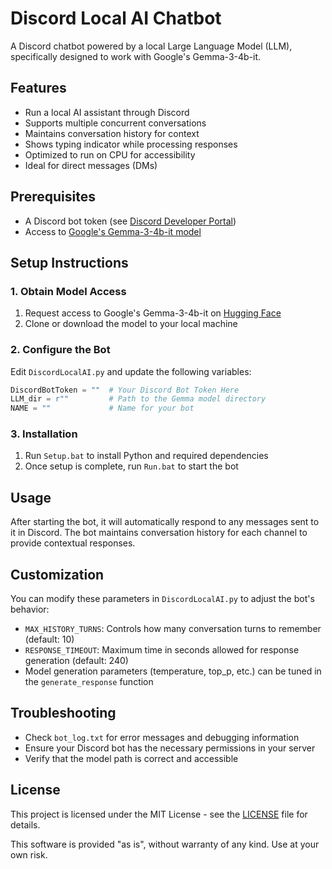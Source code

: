 # Discord Local AI Chatbot

A Discord chatbot powered by a local Large Language Model (LLM), specifically designed to work with Google's Gemma-3-4b-it.

## Features

- Run a local AI assistant through Discord
- Supports multiple concurrent conversations
- Maintains conversation history for context
- Shows typing indicator while processing responses
- Optimized to run on CPU for accessibility
- Ideal for direct messages (DMs)

## Prerequisites

- A Discord bot token (see [Discord Developer Portal](https://discord.com/developers/applications))
- Access to [Google's Gemma-3-4b-it model](https://huggingface.co/google/gemma-3-4b-it)

## Setup Instructions

### 1. Obtain Model Access

1. Request access to Google's Gemma-3-4b-it on [Hugging Face](https://huggingface.co/google/gemma-3-4b-it)
2. Clone or download the model to your local machine

### 2. Configure the Bot

Edit `DiscordLocalAI.py` and update the following variables:

```python
DiscordBotToken = ""  # Your Discord Bot Token Here
LLM_dir = r""         # Path to the Gemma model directory
NAME = ""             # Name for your bot
```

### 3. Installation

1. Run `Setup.bat` to install Python and required dependencies
2. Once setup is complete, run `Run.bat` to start the bot

## Usage

After starting the bot, it will automatically respond to any messages sent to it in Discord. The bot maintains conversation history for each channel to provide contextual responses.

## Customization

You can modify these parameters in `DiscordLocalAI.py` to adjust the bot's behavior:

- `MAX_HISTORY_TURNS`: Controls how many conversation turns to remember (default: 10)
- `RESPONSE_TIMEOUT`: Maximum time in seconds allowed for response generation (default: 240)
- Model generation parameters (temperature, top_p, etc.) can be tuned in the `generate_response` function

## Troubleshooting

- Check `bot_log.txt` for error messages and debugging information
- Ensure your Discord bot has the necessary permissions in your server
- Verify that the model path is correct and accessible

## License

This project is licensed under the MIT License - see the [LICENSE](LICENSE.md) file for details.

This software is provided "as is", without warranty of any kind. Use at your own risk.
